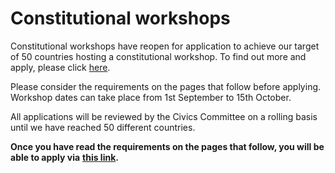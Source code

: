 # Constitutional workshops

Constitutional workshops have reopen for application to achieve our target of 50 countries hosting a constitutional workshop. To find out more and apply, please click [here](https://www.intersectmbo.org/news/making-cardanos-constitution-even-more-global).

Please consider the requirements on the pages that follow before applying. Workshop dates can take place from 1st September to 15th October.&#x20;

All applications will be reviewed by the Civics Committee on a rolling basis until we have reached 50 different countries.

**Once you have read the requirements on the pages that follow, you will be able to apply via** [**this link**](https://docs.google.com/forms/d/e/1FAIpQLSdwRLrYmiQxm9btWivScfDo52fbkt1z\_Wi4xtZFAPNoGWWdYw/viewform)**.**
